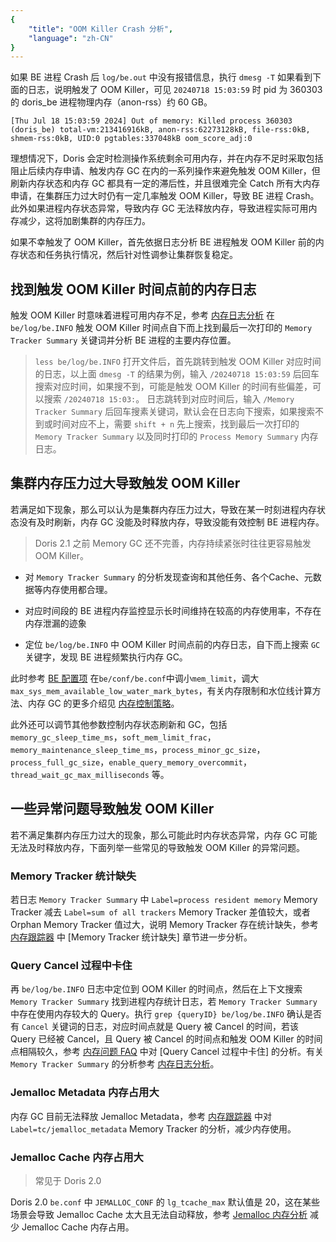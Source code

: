```yaml
---
{
    "title": "OOM Killer Crash 分析",
    "language": "zh-CN"
}
---
```


<!--
Licensed to the Apache Software Foundation (ASF) under one
or more contributor license agreements.  See the NOTICE file
distributed with this work for additional information
regarding copyright ownership.  The ASF licenses this file
to you under the Apache License, Version 2.0 (the
"License"); you may not use this file except in compliance
with the License.  You may obtain a copy of the License at

  http://www.apache.org/licenses/LICENSE-2.0

Unless required by applicable law or agreed to in writing,
software distributed under the License is distributed on an
"AS IS" BASIS, WITHOUT WARRANTIES OR CONDITIONS OF ANY
KIND, either express or implied.  See the License for the
specific language governing permissions and limitations
under the License.
-->

如果 BE 进程 Crash 后 `log/be.out` 中没有报错信息，执行 `dmesg -T` 如果看到下面的日志，说明触发了 OOM Killer，可见 `20240718 15:03:59` 时 pid 为 360303 的 doris_be 进程物理内存（anon-rss）约 60 GB。

```
[Thu Jul 18 15:03:59 2024] Out of memory: Killed process 360303 (doris_be) total-vm:213416916kB, anon-rss:62273128kB, file-rss:0kB, shmem-rss:0kB, UID:0 pgtables:337048kB oom_score_adj:0
```

理想情况下，Doris 会定时检测操作系统剩余可用内存，并在内存不足时采取包括阻止后续内存申请、触发内存 GC 在内的一系列操作来避免触发 OOM Killer，但刷新内存状态和内存 GC 都具有一定的滞后性，并且很难完全 Catch 所有大内存申请，在集群压力过大时仍有一定几率触发 OOM Killer，导致 BE 进程 Crash。此外如果进程内存状态异常，导致内存 GC 无法释放内存，导致进程实际可用内存减少，这将加剧集群的内存压力。

如果不幸触发了 OOM Killer，首先依据日志分析 BE 进程触发 OOM Killer 前的内存状态和任务执行情况，然后针对性调参让集群恢复稳定。

## 找到触发 OOM Killer 时间点前的内存日志

触发 OOM Killer 时意味着进程可用内存不足，参考 [内存日志分析](./memory-log-analysis.md) 在 `be/log/be.INFO` 触发 OOM Killer 时间点自下而上找到最后一次打印的 `Memory Tracker Summary` 关键词并分析 BE 进程的主要内存位置。

> `less be/log/be.INFO` 打开文件后，首先跳转到触发 OOM Killer 对应时间的日志，以上面 `dmesg -T` 的结果为例，输入 `/20240718 15:03:59` 后回车搜索对应时间，如果搜不到，可能是触发 OOM Killer 的时间有些偏差，可以搜索 `/20240718 15:03:`。 日志跳转到对应时间后，输入 `/Memory Tracker Summary` 后回车搜素关键词，默认会在日志向下搜索，如果搜索不到或时间对应不上，需要 `shift + n` 先上搜索，找到最后一次打印的 `Memory Tracker Summary` 以及同时打印的 `Process Memory Summary` 内存日志。

## 集群内存压力过大导致触发 OOM Killer

若满足如下现象，那么可以认为是集群内存压力过大，导致在某一时刻进程内存状态没有及时刷新，内存 GC 没能及时释放内存，导致没能有效控制 BE 进程内存。

> Doris 2.1 之前 Memory GC 还不完善，内存持续紧张时往往更容易触发 OOM Killer。

- 对 `Memory Tracker Summary` 的分析发现查询和其他任务、各个Cache、元数据等内存使用都合理。

- 对应时间段的 BE 进程内存监控显示长时间维持在较高的内存使用率，不存在内存泄漏的迹象

- 定位 `be/log/be.INFO` 中 OOM Killer 时间点前的内存日志，自下而上搜索 `GC` 关键字，发现 BE 进程频繁执行内存 GC。

此时参考 [BE 配置项](../../../admin-manual/config/be-config.md) 在`be/conf/be.conf`中调小`mem_limit`，调大 `max_sys_mem_available_low_water_mark_bytes`，有关内存限制和水位线计算方法、内存 GC 的更多介绍见 [内存控制策略](./../memory-feature/memory-control-strategy.md)。

此外还可以调节其他参数控制内存状态刷新和 GC，包括 `memory_gc_sleep_time_ms`，`soft_mem_limit_frac`，`memory_maintenance_sleep_time_ms`，`process_minor_gc_size`，`process_full_gc_size`，`enable_query_memory_overcommit`，`thread_wait_gc_max_milliseconds` 等。

## 一些异常问题导致触发 OOM Killer

若不满足集群内存压力过大的现象，那么可能此时内存状态异常，内存 GC 可能无法及时释放内存，下面列举一些常见的导致触发 OOM Killer 的异常问题。

### Memory Tracker 统计缺失

若日志 `Memory Tracker Summary` 中 `Label=process resident memory` Memory Tracker 减去 `Label=sum of all trackers` Memory Tracker 差值较大，或者 Orphan Memory Tracker 值过大，说明 Memory Tracker 存在统计缺失，参考 [内存跟踪器](./../memory-feature/memory-tracker.md) 中 [Memory Tracker 统计缺失] 章节进一步分析。

### Query Cancel 过程中卡住

再 `be/log/be.INFO` 日志中定位到 OOM Killer 的时间点，然后在上下文搜索 `Memory Tracker Summary` 找到进程内存统计日志，若 `Memory Tracker Summary` 中存在使用内存较大的 Query。执行 `grep {queryID} be/log/be.INFO` 确认是否有 `Cancel` 关键词的日志，对应时间点就是 Query 被 Cancel 的时间，若该 Query 已经被 Cancel，且 Query 被 Cancel 的时间点和触发 OOM Killer 的时间点相隔较久，参考 [内存问题 FAQ](./memory-issue-faq.md) 中对 [Query Cancel 过程中卡住] 的分析。有关 `Memory Tracker Summary` 的分析参考 [内存日志分析](./memory-log-analysis.md)。

### Jemalloc Metadata 内存占用大

内存 GC 目前无法释放 Jemalloc Metadata，参考 [内存跟踪器](./../memory-feature/memory-tracker.md) 中对 `Label=tc/jemalloc_metadata` Memory Tracker 的分析，减少内存使用。

### Jemalloc Cache 内存占用大

> 常见于 Doris 2.0

Doris 2.0 `be.conf` 中 `JEMALLOC_CONF` 的 `lg_tcache_max` 默认值是 20，这在某些场景会导致 Jemalloc Cache 太大且无法自动释放，参考 [Jemalloc 内存分析](./jemalloc-memory-analysis.md) 减少 Jemalloc Cache 内存占用。
